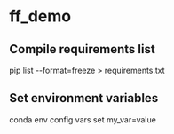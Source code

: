 # ff_demo

## Compile requirements list
pip list --format=freeze > requirements.txt
## Set environment variables
conda env config vars set my_var=value
